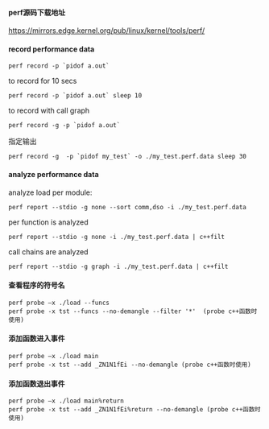 #### perf源码下载地址
https://mirrors.edge.kernel.org/pub/linux/kernel/tools/perf/

#### record performance data
```console
perf record -p `pidof a.out`
```

to record for 10 secs
```console
perf record -p `pidof a.out` sleep 10
```

to record with call graph
```console
perf record -g -p `pidof a.out` 
```

指定输出
```console
perf record -g  -p `pidof my_test` -o ./my_test.perf.data sleep 30
```

#### analyze performance data
analyze load per module:
```console
perf report --stdio -g none --sort comm,dso -i ./my_test.perf.data
```

per function is analyzed
```console
perf report --stdio -g none -i ./my_test.perf.data | c++filt
```

call chains are analyzed
```console
perf report --stdio -g graph -i ./my_test.perf.data | c++filt
```

#### 查看程序的符号名
```console
perf probe –x ./load --funcs
perf probe -x tst --funcs --no-demangle --filter '*'  (probe c++函数时使用)
```

#### 添加函数进入事件
```console
perf probe –x ./load main
perf probe -x tst --add _ZN1N1fEi --no-demangle (probe c++函数时使用)
```

#### 添加函数退出事件
```console
perf probe –x ./load main%return
perf probe -x tst --add _ZN1N1fEi%return --no-demangle (probe c++函数时使用)
```
